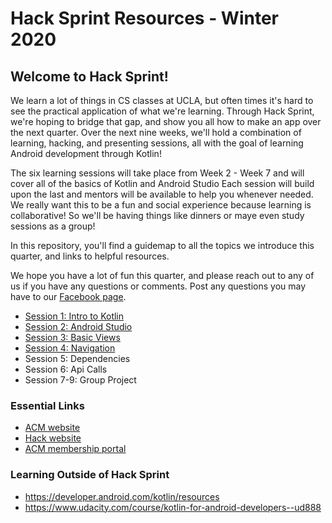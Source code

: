 # Hack Sprint Resources - Winter 2020

## Welcome to Hack Sprint!

We learn a lot of things in CS classes at UCLA, but often times it's hard to see the practical application of what we're learning. Through Hack Sprint, we're hoping to bridge that gap, and show you all how to make an app over the next quarter. 
Over the next nine weeks, we'll hold a combination of learning, hacking, and presenting sessions, all with the goal of learning Android development through Kotlin!

The six learning sessions will take place from Week 2 - Week 7 and will cover all of the basics of Kotlin and Android Studio Each session will build upon the last and mentors will be available to help you whenever needed. We really want this to be a fun and social experience because learning is collaborative! So we'll be having things like dinners or maye even study sessions as a group!

In this repository, you'll find a guidemap to all the topics we introduce this quarter, and links to helpful resources.

We hope you have a lot of fun this quarter, and please reach out to any of us if you have any questions or comments. Post any questions you may have to our [Facebook page](https://www.facebook.com/groups/1399200097134287/). 

* [Session 1: Intro to Kotlin](https://github.com/uclaacm/hack-sprint-w20/tree/master/session-1-basics-of-kotlin)
* [Session 2: Android Studio](https://github.com/uclaacm/hack-sprint-w20/tree/master/session-2-dive-into-android)
* [Session 3: Basic Views](https://github.com/uclaacm/hack-sprint-w20/tree/master/session-3-basic-views)
* [Session 4: Navigation](https://github.com/uclaacm/hack-sprint-w20/tree/master/session-4-navigation)
* Session 5: Dependencies
* Session 6: Api Calls
* Session 7-9: Group Project

### Essential Links
* [ACM website](http://www.uclaacm.com/)
* [Hack website](https://hack.uclaacm.com/)
* [ACM membership portal](https://members.uclaacm.com/login)


### Learning Outside of Hack Sprint

* https://developer.android.com/kotlin/resources
* https://www.udacity.com/course/kotlin-for-android-developers--ud888
